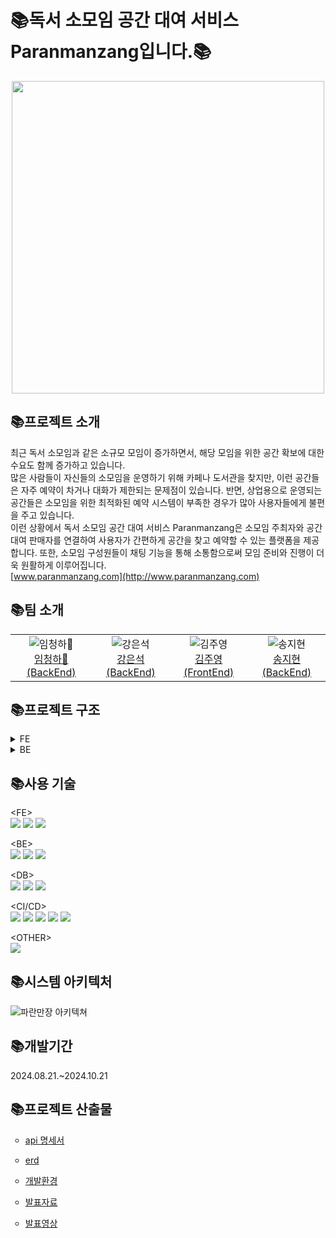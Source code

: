<h1>📚독서 소모임 공간 대여 서비스 Paranmanzang입니다.📚</h1>

<div align="center">
  <img src="https://github.com/user-attachments/assets/2b740bf6-e09b-4e56-8c3b-1dcc223dd33f" width="500"/>
</div>


<h2>📚프로젝트 소개</h2>

최근 독서 소모임과 같은 소규모 모임이 증가하면서, 해당 모임을 위한 공간 확보에 대한 수요도 함께 증가하고 있습니다.</br>
많은 사람들이 자신들의 소모임을 운영하기 위해 카페나 도서관을 찾지만, 이런 공간들은 자주 예약이 차거나 대화가 제한되는 문제점이 있습니다. 반면, 상업용으로 운영되는 공간들은 소모임을 위한 최적화된 예약 시스템이 부족한 경우가 많아 사용자들에게 불편을 주고 있습니다.</br>
이런 상황에서 독서 소모임 공간 대여 서비스 Paranmanzang은 소모임 주최자와 공간 대여 판매자를 연결하여 사용자가 간편하게 공간을 찾고 예약할 수 있는 플랫폼을 제공합니다. 또한, 소모임 구성원들이 채팅 기능을 통해 소통함으로써 모임 준비와 진행이 더욱 원활하게 이루어집니다.</br>
[www.paranmanzang.com](http://www.paranmanzang.com)</br>

<h2>📚팀 소개</h2>

<div align="center">
    <table>
        <tr>
            <td align="center"><img src="https://github.com/user-attachments/assets/adb74647-19ed-4942-83be-3d1d932aed2d" alt="임청하👑"/><br/><a href="https://github.com/chenghaLim">임청하👑 (BackEnd)</a></td>
            <td align="center"><img src="https://github.com/user-attachments/assets/e773a829-d675-410f-a2fd-28d811b98240" alt="강은석"/><br/><a href="https://github.com/MeteoRiver">강은석 (BackEnd)</a></td>
            <td align="center"><img src="https://github.com/user-attachments/assets/e887ac70-4c65-44d9-8a68-5aa9976238db" alt="김주영"/><br/><a href="https://github.com/Jyservice781">김주영 (FrontEnd)</a></td>
            <td align="center"><img src="https://github.com/user-attachments/assets/ef374542-3d5f-4364-9355-e1f501e77eab" alt="송지현"/><br/><a href="https://github.com/Songj2">송지현 (BackEnd)</a></td>
        </tr>
    </table>
</div>


<h2>📚프로젝트 구조</h2>
<details><summary>FE</summary>
📦paranmanzang-project<br/>
 ┣ 📂app<br/>
 ┃ ┣ 📂(page)<br/>
 ┃ ┃ ┣ 📂List<br/>
 ┃ ┃ ┃ ┗ 📜page.tsx<br/>
 ┃ ┃ ┣ 📂aboard<br/>
 ┃ ┃ ┃ ┣ 📂add<br/>
 ┃ ┃ ┃ ┃ ┗ 📜page.tsx<br/>
 ┃ ┃ ┃ ┣ 📂update<br/>
 ┃ ┃ ┃ ┃ ┗ 📂[id]<br/>
 ┃ ┃ ┃ ┃ ┃ ┗ 📜page.tsx<br/>
 ┃ ┃ ┃ ┗ 📜page.tsx<br/>
 ┃ ┃ ┃   📜.....<br/>
 ┃ ┣ 📂api<br/>
 ┃ ┃ ┣ 📂generate<br/>
 ┃ ┃ ┃ ┣ 📜friend.api.ts<br/>
 ┃ ┃ ┃ ┣ 📜group.api.ts<br/>
 ┃ ┃ ┃ ┣ 📜groupPost.api.ts<br/>
 ┃ ┃ ┃ ┣ 📜likeBook.api.ts<br/>
 ┃ ┃ ┃ ┣ 📜likePost.api.ts<br/>
 ┃ ┃ ┃ ┣ 📜likeRoom.api.ts<br/>
 ┃ ┃ ┃ ┣ 📜review.api.ts<br/>
 ┃ ┃ ┃ ┣ 📜room.api.ts<br/>
 ┃ ┃ ┃ ┣ 📜route.ts<br/>
 ┃ ┃ ┃ ┗ 📜user.api.ts<br/>
 ┃ ┃ ┃   📜 ..........<br/>
 ┃ ┃ ┣ 📜authUtils.ts<br/>
 ┃ ┃ ┣ 📜axios.ts<br/>
 ┃ ┃ ┗ 📜requests.ts<br/>
 ┃ ┣ 📂components<br/>
 ┃ ┃ ┃ ┣ 📜Aboard.tsx<br/>
 ┃ ┃ ┃ ┣ 📜AccountButton.tsx<br/>
 ┃ ┃ ┃ ┣ 📜Alert.tsx<br/>
 ┃ ┃ ┃ ┣ 📜BellService.tsx<br/>
 ┃ ┃ ┃ ┣ 📜BookingList.tsx<br/>
 ┃ ┃ ┃ ┣ 📜BookingModal.tsx<br/>
 ┃ ┃ ┃ ┣ 📜Carousel.tsx<br/>
 ┃ ┃ ┃ ┣ 📜CategorySelect.tsx<br/>
 ┃ ┃ ┃ ┣ 📜Footer.tsx<br/>
 ┃ ┃ ┃ ┣ 📜GroupBoard.tsx<br/>
 ┃ ┃ ┃ ┣ 📜Header.tsx<br/>
 ┃ ┃ ┃ ┣ 📜Map.tsx<br/>
 ┃ ┃ ┃ ┣ 📜Nav.tsx<br/>
 ┃ ┃ ┃ ┣ 📜NaverMap.tsx<br/>
 ┃ ┃ ┃ ┗ 📜NaverMapAdd.tsx<br/>
 ┃ ┃ ┣ 📂crud<br/>
 ┃ ┃ ┃ ┣ 📜GroupAdd.tsx<br/>
 ┃ ┃ ┃ ┣ 📜GroupPostAdd.tsx<br/>
 ┃ ┃ ┃ ┣ 📜PostEditor.tsx<br/>
 ┃ ┃ ┃ ┣ 📜RoomAdd.tsx<br/>
 ┃ ┃ ┃ ┗ 📜RoomUpdate.tsx<br/>
 ┃ ┃ ┣ 📂user<br/>
 ┃ ┃ ┃ ┣ 📂admin<br/>
 ┃ ┃ ┃ ┃ ┗ 📜RequestOne.tsx<br/>
 ┃ ┃ ┃ ┣ 📜ComLikeList.tsx<br/>
 ┃ ┃ ┃ ┣ 📜Register.tsx<br/>
 ┃ ┃ ┃ ┣ 📜UserProfile.module.css<br/>
 ┃ ┃ ┃ ┗ 📜UserProfile.tsx<br/>
 ┃ ┃ ┗ 📜Modal.tsx<br/>
 ┃ ┃  📜 ..........<br/>
 ┃ ┣ 📂hooks<br/>
 ┃ ┃ ┣ 📜useBookImage.ts<br/>
 ┃ ┃ ┣ 📜useChatRoom.ts<br/>
 ┃ ┃ ┗ 📜useUser.ts<br/>
 ┃ ┣ 📂model<br/>
 ┃ ┃ ┣ 📂chat<br/>
 ┃ ┃ ┃ ┗ 📜chat.model.ts<br/>
 ┃ ┃ ┣ 📂comment<br/>
 ┃ ┃ ┃ ┗ 📜comment.model.ts<br/>
 ┃ ┃ ┣ 📂common<br/>
 ┃ ┃ ┃ ┗ 📜page.model.ts<br/>
 ┃ ┃ ┣ 📂file<br/>
 ┃ ┃ ┃ ┗ 📜file.model.ts<br/>
 ┃ ┃ ┣ 📂group<br/>
 ┃ ┃ ┃ ┣ 📜book.model.ts<br/>
 ┃ ┃ ┃ ┣ 📜category.model.ts<br/>
 ┃ ┃ ┃ ┗ 📜group.model.ts<br/>
 ┃ ┃ ┣ 📂room<br/>
 ┃ ┃ ┃ ┣ 📜account.model.ts<br/>
 ┃ ┃ ┃ ┣ 📜address.model.ts<br/>
 ┃ ┃ ┃ ┣ 📜bookings.model.ts<br/>
 ┃ ┃ ┃ ┣ 📜review.model.ts<br/>
 ┃ ┃ ┃ ┗ 📜room.model.ts<br/>
 ┃ ┃ ┣ 📂user<br/>
 ┃ ┃ ┃ ┣ 📜user.model.ts<br/>
 ┃ ┃ ┃ ┗ 📜users.model.ts<br/>
 ┃ ┃ ┣ 📜error.model.ts<br/>
 ┃ ┃ ┗ 📜user.model.ts<br/>
 ┃ ┣ 📂queries<br/>
 ┃ ┃ ┣ 📜useBookQuery.ts<br/>
 ┃ ┃ ┣ 📜useGroupQuery.ts<br/>
 ┃ ┃ ┗ 📜useRoomQuery.ts<br/>
 ┃ ┣ 📂service<br/>
 ┃ ┃ ┣ 📂chat<br/>
 ┃ ┃ ┃ ┣ 📜chatMessage.service.ts<br/>
 ┃ ┃ ┃ ┣ 📜chatRoom.service.ts<br/>
 ┃ ┃ ┃ ┗ 📜chatUser.service.ts<br/>
 ┃ ┃ ┣ 📂comment<br/>
 ┃ ┃ ┃ ┗ 📜comment.service.ts<br/>
 ┃ ┃ ┣ 📂file<br/>
 ┃ ┃ ┃ ┗ 📜file.service.ts<br/>
 ┃ ┃ ┣ 📂group<br/>
 ┃ ┃ ┃ ┣ 📜book.service.ts<br/>
 ┃ ┃ ┃ ┣ 📜category.service.ts<br/>
 ┃ ┃ ┃ ┣ 📜group.service.ts<br/>
 ┃ ┃ ┃ ┣ 📜groupPost.service.ts<br/>
 ┃ ┃ ┃ ┣ 📜likeBook.service.ts<br/>
 ┃ ┃ ┃ ┗ 📜likePost.service.ts<br/>
 ┃ ┃ ┣ 📂room<br/>
 ┃ ┃ ┃ ┣ 📜account.service.ts<br/>
 ┃ ┃ ┃ ┣ 📜address.service.ts<br/>
 ┃ ┃ ┃ ┣ 📜booking.service.ts<br/>
 ┃ ┃ ┃ ┣ 📜review.service.ts<br/>
 ┃ ┃ ┃ ┣ 📜room.service.ts<br/>
 ┃ ┃ ┃ ┗ 📜time.service.ts<br/>
 ┃ ┃ ┣ 📂user<br/>
 ┃ ┃ ┃ ┣ 📜login.service.ts<br/>
 ┃ ┃ ┃ ┣ 📜logout.service.ts<br/>
 ┃ ┃ ┃ ┗ 📜user.service.ts<br/>
 ┃ ┃ ┗ 📂users<br/>
 ┃ ┃ ┃ ┣ 📜adminPost.service.ts<br/>
 ┃ ┃ ┃ ┣ 📜declarationPost.service.ts<br/>
 ┃ ┃ ┃ ┣ 📜friend.service.ts<br/>
 ┃ ┃ ┃ ┣ 📜likePost.service.ts<br/>
 ┃ ┃ ┃ ┗ 📜likeRoom.service.ts<br/>
 ┃ ┣ 📜QueryProvider.tsx<br/>
 ┃ ┣ 📜StoreProvider.tsx<br/>
 ┃ ┣ 📜globals.css<br/>
 ┃ ┣ 📜layout.tsx<br/>
 ┃ ┗ 📜page.tsx<br/>
 ┣ 📂lib<br/>
 ┃ ┣ 📂features<br/>
 ┃ ┃ ┣ 📂chat<br/>
 ┃ ┃ ┃ ┗ 📜chat.slice.ts<br/>
 ┃ ┃ ┣ 📂comment<br/>
 ┃ ┃ ┃ ┗ 📜comment.slice.ts<br/>
 ┃ ┃ ┣ 📂file<br/>
 ┃ ┃ ┃ ┗ 📜file.slice.ts<br/>
 ┃ ┃ ┣ 📂group<br/>
 ┃ ┃ ┃ ┣ 📜book.slice.ts<br/>
 ┃ ┃ ┃ ┗ 📜group.slice.ts<br/>
 ┃ ┃ ┣ 📂room<br/>
 ┃ ┃ ┃ ┣ 📜account.slice.ts<br/>
 ┃ ┃ ┃ ┣ 📜address.slice.ts<br/>
 ┃ ┃ ┃ ┣ 📜booking.slice.ts<br/>
 ┃ ┃ ┃ ┣ 📜review.slice.ts<br/>
 ┃ ┃ ┃ ┗ 📜room.slice.ts<br/>
 ┃ ┃ ┣ 📂users<br/>
 ┃ ┃ ┃ ┣ 📜adminPost.slice.ts<br/>
 ┃ ┃ ┃ ┣ 📜declarationPost.slice.ts<br/>
 ┃ ┃ ┃ ┣ 📜friend.slice.ts<br/>
 ┃ ┃ ┃ ┗ 📜user.slice.ts<br/>
 ┃ ┃ ┣ 📜auth.slice.ts<br/>
 ┃ ┃ ┣ 📜data.slice.ts<br/>
 ┃ ┃ ┗ 📜error.slice.ts<br/>
 ┃ ┗ 📜store.ts<br/>
 ┣ 📂public<br/>
 ┃ ┣ 📂assets<br/>
 ┃ ┃ ┣ 📜btnG.png<br/>
 ┃ ┃ ┣ 📜paran.png<br/>
 ┃ ┃ ┣ 📜paranLogo.png<br/>
 ┃ ┃ ┗ 📜paran_logo_favicon.png<br/>
 ┃ ┣ 📜.DS_Store<br/>
 ┃ ┗ 📜.gitkeep<br/>
 ┣ 📜.DS_Store<br/>
 ┣ 📜.env.local<br/>
 ┣ 📜.eslintrc.json<br/>
 ┣ 📜.gitignore<br/>
 ┣ 📜LICENSE<br/>
 ┣ 📜README.md<br/>
 ┣ 📜naver.d.ts<br/>
 ┣ 📜next-env.d.ts<br/>
 ┣ 📜next.config.mjs<br/>
 ┣ 📜package.json<br/>
 ┣ 📜postcss.config.js<br/>
 ┣ 📜prettier.config.js<br/>
 ┣ 📜tailwind.config.ts<br/>
 ┣ 📜tsconfig.json<br/>
 ┣ 📜yarn 2.lock<br/>
 ┗ 📜yarn.lock<br/>

</details>

<details><summary>BE</summary> 
📦paranmanzang-project<br/>
┣ 📦server</br>
┃ ┣ 📦config-server</br>
┃ ┣ 📦eureka-server</br>
┃ ┣ 📦gateway-server</br>
┃ ┃ ┗ 📂gatewayserver</br>
┃ ┃ ┣ 📂Enum</br>
┃ ┃ ┃ ┣ 📜CodeEnum.java</br>
┃ ┃ ┃ ┣ 📜ExceptionStatus.java</br>
┃ ┃ ┃ ┗ 📜Role.java</br>
┃ ┃ ┣ 📂Filter</br>
┃ ┃ ┃ ┣ 📜GatewayRouter.java</br>
┃ ┃ ┃ ┣ 📜LoginFilter.java</br>
┃ ┃ ┃ ┣ 📜LogoutFilter.java</br>
┃ ┃ ┃ ┗ 📜ReissueFilter.java</br>
┃ ┃ ┣ 📜GatewayException.java</br>
┃ ┃ ┣ 📜GatewayServerApplication.java</br>
┃ ┃ ┣ 📂config</br>
┃ ┃ ┃ ┣ 📜MongoConfig.java</br>
┃ ┃ ┃ ┣ 📜RedisConfig.java</br>
┃ ┃ ┃ ┣ 📜SecurityConfig.java</br>
┃ ┃ ┃ ┣ 📜UriConfiguration.java</br>
┃ ┃ ┃ ┣ 📜UserRoute.java</br>
┃ ┃ ┃ ┗ 📜WebClientConfig.java</br>
┃ ┃ ┣ 📂controller</br>
┃ ┃ ┃ ┗ 📜UserController.java</br>
┃ ┃ ┣ 📂jwt</br>
┃ ┃ ┃ ┣ 📜CustomAuthenticationFailureHandler.java</br>
┃ ┃ ┃ ┣ 📜CustomAuthenticationSuccessHandler.java</br>
┃ ┃ ┃ ┣ 📜CustomReactiveAuthenticationManager.java</br>
┃ ┃ ┃ ┣ 📜JWTUtil.java</br>
┃ ┃ ┃ ┗ 📜JwtTokenServiceImpl.java</br>
┃ ┃ ┣ 📂model</br>
┃ ┃ ┃ ┣ 📂Domain</br>
┃ ┃ ┃ ┃ ┣ 📜UserModel.java</br>
┃ ┃ ┃ ┃ ┗📂oauth</br>
┃ ┃ ┃ ┃  ┣ 📜CustomOAuth2User.java</br>
┃ ┃ ┃ ┃  ┣ 📜CustomUserDetails.java</br>
┃ ┃ ┃ ┃  ┣ 📜NaverResponse.java</br>
┃ ┃ ┃ ┃  ┗ 📜OAuth2Response.java</br>
┃ ┃ ┃ ┣ 📜LoginModel.java</br>
┃ ┃ ┃ ┣ 📜RegisterModel.java</br>
┃ ┃ ┃ ┣ 📂entity</br>
┃ ┃ ┃ ┃ ┗ 📜User.java</br>
┃ ┃ ┃ ┗📂repository</br>
┃ ┃ ┃  ┗ 📜UserRepository.java</br>
┃ ┃ ┣ 📂oauth</br>
┃ ┃ ┃ ┣ 📜CustomOAuth2UserService.java</br>
┃ ┃ ┃ ┣ 📜CustomReactiveUserDetailsService.java</br>
┃ ┃ ┃ ┗ 📜CustomSuccessHandler.java</br>
┃ ┃ ┗ 📂service</br>
┃ ┃ ┃ ┣ 📂Impl</br>
┃ ┃ ┃ ┃ ┗ 📜UserServiceImpl.java</br>
┃ ┃ ┃ ┗ 📜UserService.java</br>
┃ ┗ 📦secret-server</br>
┣ 📦service</br>
┃ ┣📦chat-service</br>
┃ ┃ ┣ 📂config</br>
┃ ┃ ┃ ┣ 📜ChatMessageRoute.java</br>
┃ ┃ ┃ ┣ 📜ChatRoomRoute.java</br>
┃ ┃ ┃ ┣ 📜ChatUserRoute.java</br>
┃ ┃ ┃ ┣ 📜MongoConfig.java</br>
┃ ┃ ┃ ┗ 📜RedisConfig.java</br>
┃ ┃ ┣ 📂controller</br>
┃ ┃ ┃ ┣ 📜ChatMessageHandler.java</br>
┃ ┃ ┃ ┣ 📜ChatRoomHandler.java</br>
┃ ┃ ┃ ┗ 📜ChatUserHandler.java</br>
┃ ┃ ┣ 📂model</br>
┃ ┃ ┃ ┣ 📂domain</br>
┃ ┃ ┃ ┃ ┣ 📜ChatUnReadUserModel.java</br>
┃ ┃ ┃ ┃ ┣ 📜ChatUserModel.java</br>
┃ ┃ ┃ ┃ ┣ 📂message</br>
┃ ┃ ┃ ┃ ┃ ┣ 📜ChatMessageModel.java</br>
┃ ┃ ┃ ┃ ┃ ┗ 📜RequestChatMessageModel.java</br>
┃ ┃ ┃ ┃ ┣ 📂room</br>
┃ ┃ ┃ ┃ ┃ ┣ 📜ChatRoomModel.java</br>
┃ ┃ ┃ ┃ ┃ ┣ 📜ChatRoomNameModel.java</br>
┃ ┃ ┃ ┃ ┃ ┗ 📜ChatRoomPasswordModel.java</br>
┃ ┃ ┃ ┣ 📂entity</br>
┃ ┃ ┃ ┃ ┣ 📜ChatMessage.java</br>
┃ ┃ ┃ ┃ ┣ 📜ChatRoom.java</br>
┃ ┃ ┃ ┃ ┣ 📜ChatUser.java</br>
┃ ┃ ┃ ┃ ┗ 📜ChatUserTimeStamp.java</br>
┃ ┃ ┃ ┣ 📂enums</br>
┃ ┃ ┃ ┃ ┗ 📜MessageType.java</br>
┃ ┃ ┃ ┗ 📂repository</br>
┃ ┃ ┃ ┃ ┣ 📜ChatMessageRepository.java</br>
┃ ┃ ┃ ┃ ┣ 📜ChatRoomRepository.java</br>
┃ ┃ ┃ ┃ ┣ 📜ChatUserRepository.java</br>
┃ ┃ ┃ ┃ ┣ 📜ChatUserTimeStampRepository.java</br>
┃ ┃ ┃ ┃ ┣ 📜CustomChatMessageRepository.java</br>
┃ ┃ ┃ ┃ ┣ 📜CustomChatRoomRepository.java</br>
┃ ┃ ┃ ┃ ┣ 📜CustomChatUserRepository.java</br>
┃ ┃ ┃ ┃ ┗ 📜CustomChatUserTimeStampRepository.java</br>
┃ ┃ ┃ ┗ 📂impl</br>
┃ ┃ ┃ ┃ ┣ 📜CustomChatMessageRepositoryImpl.java</br>
┃ ┃ ┃ ┃ ┣ 📜CustomChatRoomRepositoryImpl.java</br>
┃ ┃ ┃ ┃ ┣ 📜CustomChatUserRepositoryImpl.java</br>
┃ ┃ ┃ ┃ ┗ 📜CustomChatUserTimeStampRepositoryImpl.java</br>
┃ ┃ ┣ 📂service</br>
┃ ┃ ┃ ┣ 📜ChatService.java</br>
┃ ┃ ┃ ┗ 📜impl</br>
┃ ┃ ┃ ┗ 📜ChatServiceImpl.java</br>
┃ ┃ ┗ 📂util</br>
┃ ┃ ┃ ┗ 📜ProfanityFilter.java</br>
┃ ┣ 📦comment-service</br>
┃ ┃ ┣ 📂config</br>
┃ ┃ ┃┗ 📜QuerydslConfig.java</br>
┃ ┃ ┣ 📂controller</br>
┃ ┃ ┃ ┗ 📜CommentController.java</br>
┃ ┃ ┣ 📂model</br>
┃ ┃ ┃ ┣ 📂domain</br>
┃ ┃ ┃ ┃ ┣ 📜CommentRequestModel.java</br>
┃ ┃ ┃ ┃ ┣ 📜CommentResponseModel.java</br>
┃ ┃ ┃ ┃ ┣ 📜ErrorField.java</br>
┃ ┃ ┃ ┃ ┗ 📜ExceptionResponseModel.java</br>
┃ ┃ ┃ ┣ 📂entity</br>
┃ ┃ ┃ ┃ ┗ 📜Comment.java</br>
┃ ┃ ┃ ┗ 📂repository</br>
┃ ┃ ┃ ┣ 📜CommentRepository.java</br>
┃ ┃ ┃ ┣ 📜CustomCommentRepository.java</br>
┃ ┃ ┃ ┗ 📂impl</br>
┃ ┃ ┃ ┃ ┗ 📜CommentRepositoryImpl.java</br>
┃ ┃ ┣ 📂service</br>
┃ ┃ ┃ ┣ 📜CommentService.java</br>
┃ ┃ ┃ ┗ 📂impl</br>
┃ ┃ ┃ ┃ ┗ 📜CommentServiceImpl.java</br>
┃ ┃ ┗ 📂util</br>
┃ ┃ ┗ 📜GlobalExceptionHandler.java</br>
┃ ┣📦file-service</br>
┃ ┃ ┣ 📂config</br>
┃ ┃ ┃ ┣ 📜MongoConfig.java</br>
┃ ┃ ┃ ┣ 📜S3Config.java</br>
┃ ┃ ┃ ┗ 📜SwaggerConfig.java</br>
┃ ┃ ┣ 📂controller</br>
┃ ┃ ┃ ┗ 📜FileController.java</br>
┃ ┃ ┣ 📂model</br>
┃ ┃ ┃ ┣ 📂domain</br>
┃ ┃ ┃ ┃ ┣ 📜ErrorField.java</br>
┃ ┃ ┃ ┃ ┣ 📜ExceptionResponseModel.java</br>
┃ ┃ ┃ ┃ ┣ 📜FileDeleteModel.java</br>
┃ ┃ ┃ ┃ ┗ 📜FileModel.java</br>
┃ ┃ ┃ ┣ 📂entity</br>
┃ ┃ ┃ ┃ ┗ 📜File.java</br>
┃ ┃ ┃ ┣ 📂enums</br>
┃ ┃ ┃ ┃ ┗ 📜FileType.java</br>
┃ ┃ ┃ ┗ 📂repository</br>
┃ ┃ ┃ ┃ ┣ 📜FileRepository.java</br>
┃ ┃ ┃ ┣ 📂custom</br>
┃ ┃ ┃ ┃ ┗ 📜FileCustomRepository.java</br>
┃ ┃ ┃ ┗ 📂impl</br>
┃ ┃ ┃ ┃ ┗ 📜FileCustomRepositoryImpl.java</br>
┃ ┃ ┣ 📂service</br>
┃ ┃ ┃ ┣ 📜FileService.java</br>
┃ ┃ ┃ ┗ 📂impl</br>
┃ ┃ ┃ ┃ ┗ 📜FileServiceImpl.java</br>
┃ ┃ ┗ 📂util</br>
┃ ┃ ┃ ┗ 📜GlobalExceptionHandler.java</br>
┃ ┣ 📦group-service</br>
┃ ┃ ┣ 📂config</br>
┃ ┃ ┃ ┗ 📜QuerydslConfig.java</br>
┃ ┃ ┣ 📂controller</br>
┃ ┃ ┃ ┣ 📜BookController.java</br>
┃ ┃ ┃ ┣ 📜GroupController.java</br>
┃ ┃ ┃ ┣ 📜GroupPostController.java</br>
┃ ┃ ┃ ┗ 📜LikeBookController.java</br>
┃ ┃ ┣ 📂enums</br>
┃ ┃ ┃ ┣ 📜CodeEnum.java</br>
┃ ┃ ┃ ┗ 📜GroupPostCategory.java</br>
┃ ┃ ┣ 📂model</br>
┃ ┃ ┃ ┣ 📂domain</br>
┃ ┃ ┃ ┃ ┣ 📜BookResponseModel.java</br>
┃ ┃ ┃ ┃ ┣ 📜ErrorField.java</br>
┃ ┃ ┃ ┃ ┣ 📜ExceptionResponseModel.java</br>
┃ ┃ ┃ ┃ ┣ 📜GroupModel.java</br>
┃ ┃ ┃ ┃ ┣ 📜GroupPostModel.java</br>
┃ ┃ ┃ ┃ ┣ 📜GroupPostResponseModel.java</br>
┃ ┃ ┃ ┃ ┣ 📜GroupResponseModel.java</br>
┃ ┃ ┃ ┃ ┣ 📜JoiningModel.java</br>
┃ ┃ ┃ ┃ ┗ 📜LikeBookModel.java</br>
┃ ┃ ┃ ┣ 📂entity</br>
┃ ┃ ┃ ┃ ┣ 📜Book.java</br>
┃ ┃ ┃ ┃ ┣ 📜Group.java</br>
┃ ┃ ┃ ┃ ┣ 📜GroupPost.java</br>
┃ ┃ ┃ ┃ ┣ 📜Joining.java</br>
┃ ┃ ┗ ┗ ┗ 📜LikeBooks.java</br>
┃ ┣ 📦room-service</br>
┃ ┃ ┗ 📂src</br>
┃ ┃ ┃ ┣ 📂config</br>
┃ ┃ ┃ ┃ ┣ 📜QuerydslConfig.java</br>
┃ ┃ ┃ ┃ ┗ 📜SwaggerConfig.java</br>
┃ ┃ ┃ ┣ 📂controller</br>
┃ ┃ ┃ ┃ ┣ 📜AccountController.java</br>
┃ ┃ ┃ ┃ ┣ 📜AddressController.java</br>
┃ ┃ ┃ ┃ ┣ 📜BookingController.java</br>
┃ ┃ ┃ ┃ ┣ 📜ReviewController.java</br>
┃ ┃ ┃ ┃ ┣ 📜RoomController.java</br>
┃ ┃ ┃ ┃ ┗ 📜TimeController.java</br>
┃ ┃ ┃ ┣ 📂model</br>
┃ ┃ ┃ ┃ ┣ 📂domain</br>
┃ ┃ ┃ ┃ ┃ ┣ 📜AccountCancelModel.java</br>
┃ ┃ ┃ ┃ ┃ ┣ 📜AccountModel.java</br>
┃ ┃ ┃ ┃ ┃ ┣ 📜AccountResultModel.java</br>
┃ ┃ ┃ ┃ ┃ ┣ 📜AddressModel.java</br>
┃ ┃ ┃ ┃ ┃ ┣ 📜AddressUpdateModel.java</br>
┃ ┃ ┃ ┃ ┃ ┣ 📜BookingModel.java</br>
┃ ┃ ┃ ┃ ┃ ┣ 📜ErrorField.java</br>
┃ ┃ ┃ ┃ ┃ ┣ 📜ExceptionResponseModel.java</br>
┃ ┃ ┃ ┃ ┃ ┣ 📜ReviewModel.java</br>
┃ ┃ ┃ ┃ ┃ ┣ 📜ReviewUpdateModel.java</br>
┃ ┃ ┃ ┃ ┃ ┣ 📜RoomModel.java</br>
┃ ┃ ┃ ┃ ┃ ┣ 📜RoomUpdateModel.java</br>
┃ ┃ ┃ ┃ ┃ ┣ 📜RoomWTimeModel.java</br>
┃ ┃ ┃ ┃ ┃ ┣ 📜TimeModel.java</br>
┃ ┃ ┃ ┃ ┃ ┗ 📜TimeSaveModel.java</br>
┃ ┃ ┃ ┃ ┣ 📂entity</br>
┃ ┃ ┃ ┃ ┃ ┣ 📜Account.java</br>
┃ ┃ ┃ ┃ ┃ ┣ 📜Address.java</br>
┃ ┃ ┃ ┃ ┃ ┣ 📜Booking.java</br>
┃ ┃ ┃ ┃ ┃ ┣ 📜Review.java</br>
┃ ┃ ┃ ┃ ┃ ┣ 📜Room.java</br>
┃ ┃ ┃ ┃ ┃ ┣ 📜Time.java</br>
┃ ┃ ┃ ┃ ┃ ┗ 📂repository</br>
┃ ┃ ┃ ┃ ┃ ┃ ┣ 📜AccountCustomRepository.java</br>
┃ ┃ ┃ ┃ ┃ ┃ ┣ 📜AccountRepository.java</br>
┃ ┃ ┃ ┃ ┃ ┃ ┣ 📜AddressCustomRepository.java</br>
┃ ┃ ┃ ┃ ┃ ┃ ┣ 📜AddressRepository.java</br>
┃ ┃ ┃ ┃ ┃ ┃ ┣ 📜BookingCustomRepository.java</br>
┃ ┃ ┃ ┃ ┃ ┃ ┣ 📜BookingRepository.java</br>
┃ ┃ ┃ ┃ ┃ ┃ ┣ 📜ReviewCustomRepository.java</br>
┃ ┃ ┃ ┃ ┃ ┃ ┣ 📜ReviewRepository.java</br>
┃ ┃ ┃ ┃ ┃ ┃ ┣ 📜RoomCustomRepository.java</br>
┃ ┃ ┃ ┃ ┃ ┃ ┣ 📜RoomRepository.java</br>
┃ ┃ ┃ ┃ ┃ ┃ ┣ 📜TimeCustomRepository.java</br>
┃ ┃ ┃ ┃ ┃ ┃ ┗ 📜TimeRepository.java</br>
┃ ┃ ┃ ┃ ┃ ┗ 📂impl</br>
┃ ┃ ┃ ┃ ┃ ┣ 📜AccountRepositoryImpl.java</br>
┃ ┃ ┃ ┃ ┃ ┣ 📜AddressRepositoryImpl.java</br>
┃ ┃ ┃ ┃ ┃ ┣ 📜BookingRepositoryImpl.java</br>
┃ ┃ ┃ ┃ ┃ ┣ 📜ReviewRepositoryImpl.java</br>
┃ ┃ ┃ ┃ ┃ ┣ 📜RoomRepositoryImpl.java</br>
┃ ┃ ┃ ┃ ┃ ┗ 📜TimeRepositoryImpl.java</br>
┃ ┃ ┃ ┃ ┣ 📂service</br>
┃ ┃ ┃ ┃ ┃ ┣ 📜AccountService.java</br>
┃ ┃ ┃ ┃ ┃ ┣ 📜AddressService.java</br>
┃ ┃ ┃ ┃ ┃ ┣ 📜BookingService.java</br>
┃ ┃ ┃ ┃ ┃ ┣ 📜ReviewService.java</br>
┃ ┃ ┃ ┃ ┃ ┣ 📜RoomService.java</br>
┃ ┃ ┃ ┃ ┃ ┣ 📜TimeService.java</br>
┃ ┃ ┃ ┃ ┃ ┗📂impl</br>
┃ ┃ ┃ ┃ ┃ ┣ 📜AccountServiceImpl.java</br>
┃ ┃ ┃ ┃ ┃ ┣ 📜AddressServiceImpl.java</br>
┃ ┃ ┃ ┃ ┃ ┣ 📜BookingServiceImpl.java</br>
┃ ┃ ┃ ┃ ┃ ┣ 📜ReviewServiceImpl.java</br>
┃ ┃ ┃ ┃ ┃ ┣ 📜RoomServiceImpl.java</br>
┃ ┃ ┃ ┃ ┃ ┗ 📜TimeServiceImpl.java</br>
┃ ┃ ┃ ┃ ┗📂util</br>
┃ ┃ ┃ ┃ ┣ 📜Converter.java</br>
┃ ┃ ┗ ┗ ┗ 📜GlobalExceptionHandler.java</br>
┃ ┗📦user-service</br>
┃ ┃ ┣ 📂config</br>
┃ ┃ ┃ ┣ 📜QuerydslConfig.java</br>
┃ ┃ ┃ ┗ 📜SwaggerConfig.java</br>
┃ ┃ ┣ 📂controller</br>
┃ ┃ ┃ ┣ 📜AdminPostController.java</br>
┃ ┃ ┃ ┣ 📜DeclarationPostController.java</br>
┃ ┃ ┃ ┣ 📜FriendController.java</br>
┃ ┃ ┃ ┣ 📜LikePostController.java</br>
┃ ┃ ┃ ┗ 📜LikeRoomController.java</br>
┃ ┃ ┣ 📂model</br>
┃ ┃ ┃ ┣ 📂domain</br>
┃ ┃ ┃ ┃ ┣ 📜AdminPostModel.java</br>
┃ ┃ ┃ ┃ ┣ 📜DeclarationPostModel.java</br>
┃ ┃ ┃ ┃ ┣ 📜FriendModel.java</br>
┃ ┃ ┃ ┃ ┣ 📜LikePostModel.java</br>
┃ ┃ ┃ ┃ ┗ 📜LikeRoomModel.java</br>
┃ ┃ ┣ 📂entity</br>
┃ ┃ ┃ ┣ 📜AdminPosts.java</br>
┃ ┃ ┃ ┣ 📜DeclarationPosts.java</br>
┃ ┃ ┃ ┣ 📜Friends.java</br>
┃ ┃ ┃ ┣ 📜LikePosts.java</br>
┃ ┃ ┃ ┗ 📜LikeRooms.java</br>
┃ ┃ ┗ 📂repository</br>
┃ ┃ ┃ ┣ 📜AdminPostRepository.java</br>
┃ ┃ ┃ ┣ 📜DeclarationPostRepository.java</br>
┃ ┃ ┃ ┣ 📜FriendRepository.java</br>
┃ ┃ ┃ ┣ 📂Impl</br>
┃ ┃ ┃ ┃ ┣ 📜AdminPostRepositoryImpl.java</br>
┃ ┃ ┃ ┃ ┣ 📜DeclarationPostRepositoryImpl.java</br>
┃ ┃ ┃ ┃ ┣ 📜FriendRepositoryImpl.java</br>
┃ ┃ ┃ ┃ ┣ 📜LikePostRepositoryImpl.java</br>
┃ ┃ ┃ ┃ ┗ 📜LikeRoomRepositoryImpl.java</br>
┃ ┃ ┃ ┣ 📜LikePostRepository.java</br>
┃ ┃ ┃ ┣ 📜LikeRoomRepository.java</br>
┃ ┃ ┃ ┗ 📂custom</br>
┃ ┃ ┃ ┣ 📜AdminPostRepositoryCustom.java</br>
┃ ┃ ┃ ┣ 📜DeclarationPostRepositoryCustom.java</br>
┃ ┃ ┃ ┣ 📜FriendRepositoryCustom.java</br>
┃ ┃ ┃ ┣ 📜LikePostRepositoryCustom.java</br>
┃ ┃ ┃ ┗ 📜LikeRoomRepositoryCustom.java</br>
┃ ┃ ┗ 📂service</br>
┃ ┃ ┣ 📜AdminPostService.java</br>
┃ ┃ ┣ 📜DeclarationPostService.java</br>
┃ ┃ ┣ 📜FriendService.java</br>
┃ ┃ ┣ 📜LikePostService.java</br>
┃ ┃ ┣ 📜LikeRoomService.java</br>
┃ ┃ ┗ 📂impl</br>
┃ ┃ ┃ ┣ 📜AdminPostServiceImpl.java</br>
┃ ┃ ┃ ┣ 📜DeclarationPostServiceImpl.java</br>
┃ ┃ ┃ ┣ 📜FriendServiceImpl.java</br>
┃ ┃ ┃ ┣ 📜LikePostServiceImpl.java</br>
┃ ┃ ┗ ┗ 📜LikeRoomServiceImpl.java</br>
┗ ┗ 📜user.yaml</br>
</details>




<h2>📚사용 기술</h2>

&lt;FE&gt;</br>
<img src="https://img.shields.io/badge/nextdotjs-000000?style=for-the-badge&logo=nextdotjs&logoColor=white">
<img src="https://img.shields.io/badge/redux-764ABC?style=for-the-badge&logo=redux&logoColor=white">
<img src="https://img.shields.io/badge/yarn-2C8EBB?style=for-the-badge&logo=yarn&logoColor=white"></br>

&lt;BE&gt;</br>
<img src="https://img.shields.io/badge/springboot-6DB33F?style=for-the-badge&logo=springboot&logoColor=white">
<img src="https://img.shields.io/badge/springsecurity-6DB33F?style=for-the-badge&logo=springsecurity&logoColor=white">
<img src="https://img.shields.io/badge/netflix-E50914?style=for-the-badge&logo=netflix&logoColor=white"></br>

&lt;DB&gt;</br>
<img src="https://img.shields.io/badge/mysql-4479A1?style=for-the-badge&logo=mysql&logoColor=white">
<img src="https://img.shields.io/badge/redis-FF4438?style=for-the-badge&logo=redis&logoColor=white">
<img src="https://img.shields.io/badge/mongodb-47A248?style=for-the-badge&logo=mongodb&logoColor=white"></br>

&lt;CI/CD&gt;</br>
<img src="https://img.shields.io/badge/navercloud-03C75A?style=for-the-badge&logo=naver&logoColor=white">
<img src="https://img.shields.io/badge/amazons3-569A31?style=for-the-badge&logo=amazons3&logoColor=white">
<img src="https://img.shields.io/badge/docker-2496ED?style=for-the-badge&logo=docker&logoColor=white">
<img src="https://img.shields.io/badge/kubernetes-326CE5?style=for-the-badge&logo=kubernetes&logoColor=white">
<img src="https://img.shields.io/badge/jenkins-D24939?style=for-the-badge&logo=jenkins&logoColor=white"></br>

&lt;OTHER&gt;</br>
<img src="https://img.shields.io/badge/postman-FF6C37?style=for-the-badge&logo=postman&logoColor=white"></br>

<h2>📚시스템 아키텍처</h2>

![파란만장 아키텍쳐](https://github.com/user-attachments/assets/c4ed55a7-f752-4dbe-9c69-cae1bbc30a6f)

<!--나중에 지피티로 돌려서 좀 예쁘게 수정....-->
<h2>📚개발기간</h2>
2024.08.21.~2024.10.21

<h2>📚프로젝트 산출물</h2>

<ul style="list-style-type:circle;">
 <li>
  
  [api 명세서](https://www.notion.so/REST-API-11e4a940b48480d5ac99ef3f726bc0c3)
 </li>
 <li>
  
  [erd](https://www.notion.so/ERD-11e4a940b4848071a262d0581befa07f)</li>
 <li>
  
  [개발환경](https://www.notion.so/11e4a940b48480688ac3fcce8025d49b)</li>
 <li>
     
  [발표자료](https://github.com/paranmanzang/paran_msa/blob/master/paranmanzang%20final_rev1.pptx)</li>
 <li>
  
  [발표영상](https://youtu.be/PUvr9OLc0JA)</li>
</ul>

